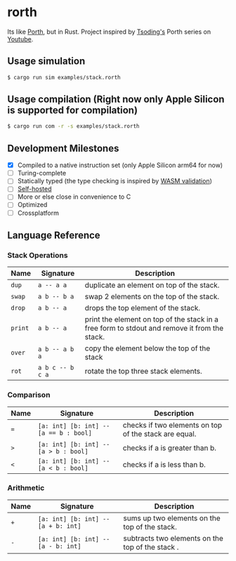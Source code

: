 # rorth
Its like [Porth](https://gitlab.com/tsoding/porth), but in Rust.
Project inspired by [Tsoding's](https://github.com/rexim) Porth series on [Youtube](https://www.youtube.com/playlist?list=PLpM-Dvs8t0VbMZA7wW9aR3EtBqe2kinu4).

## Usage simulation
```bash
$ cargo run sim examples/stack.rorth
```

## Usage compilation (Right now only Apple Silicon is supported for compilation)
```bash
$ cargo run com -r -s examples/stack.rorth
```

## Development Milestones

- [x] Compiled to a native instruction set (only Apple Silicon arm64 for now)
- [ ] Turing-complete
- [ ] Statically typed (the type checking is inspired by [WASM validation](https://binji.github.io/posts/webassembly-type-checking/))
- [ ] [Self-hosted](https://en.wikipedia.org/wiki/Self-hosting_(compilers)) 
- [ ] More or else close in convenience to C
- [ ] Optimized
- [ ] Crossplatform

## Language Reference

### Stack Operations

| Name    | Signature                | Description                                                                                  |
| ---     | ---                      | ---                                                                                          |
| `dup`   | `a -- a a`               | duplicate an element on top of the stack.                                                    |
| `swap`  | `a b -- b a`             | swap 2 elements on the top of the stack.                                                     |
| `drop`  | `a b -- a`               | drops the top element of the stack.                                                          |
| `print` | `a b -- a`               | print the element on top of the stack in a free form to stdout and remove it from the stack. |
| `over`  | `a b -- a b a`           | copy the element below the top of the stack                                                  |
| `rot`   | `a b c -- b c a`         | rotate the top three stack elements.                                                         |

### Comparison

| Name | Signature                                   | Description                                                  |
| ---  | ---                                         | ---                                                          |
| `=` | `[a: int] [b: int] -- [a == b : bool]`       | checks if two elements on top of the stack are equal.        |
| `>` | `[a: int] [b: int] -- [a > b : bool]`        | checks if a is greater than b.                               |
| `<` | `[a: int] [b: int] -- [a < b : bool]`        | checks if a is less than b.                                  |

### Arithmetic

| Name     | Signature                                        | Description                                      |
| ---      | ---                                              | ---                                              |
| `+`      | `[a: int] [b: int] -- [a + b: int]`              | sums up two elements on the top of the stack.    |
| `-`      | `[a: int] [b: int] -- [a - b: int]`              | subtracts two elements on the top of the stack . |

